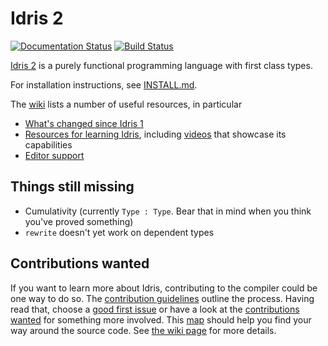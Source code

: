 # Idris 2

[![Documentation Status](https://readthedocs.org/projects/idris2/badge/?version=latest)](https://idris2.readthedocs.io/en/latest/?badge=latest)
[![Build Status](https://github.com/idris-lang/Idris2/actions/workflows/ci-idris2-and-libs.yml/badge.svg?branch=main)](https://github.com/idris-lang/Idris2/actions/workflows/ci-idris2-and-libs.yml?query=branch%3Amain)

[Idris 2](https://idris-lang.org/) is a purely functional programming language
with first class types.

For installation instructions, see [INSTALL.md](INSTALL.md).

The [wiki](https://github.com/idris-lang/Idris2/wiki) lists a number of useful
resources, in particular

+ [What's changed since Idris 1](https://idris2.readthedocs.io/en/latest/updates/updates.html)
+ [Resources for learning Idris](https://github.com/idris-lang/Idris2/wiki/Resources),
  including [videos](https://github.com/idris-lang/Idris2/wiki/Resources#official-talks)
  that showcase its capabilities
+ [Editor support](https://github.com/idris-lang/Idris2/wiki/Editor-Support)

## Things still missing

+ Cumulativity (currently `Type : Type`. Bear that in mind when you think
  you've proved something)
+ `rewrite` doesn't yet work on dependent types

## Contributions wanted

If you want to learn more about Idris, contributing to the compiler could be
one way to do so. The [contribution guidelines](CONTRIBUTING.md) outline
the process. Having read that, choose a [good first issue][1] or have a look at
the [contributions wanted][2] for something more involved. This [map][3] should
help you find your way around the source code. See [the wiki page][4]
for more details.

[1]: <https://github.com/idris-lang/Idris2/issues?q=is%3Aopen+is%3Aissue+label%3A%22good+first+issue%22>
[2]: <https://github.com/idris-lang/Idris2/wiki/What-Contributions-are-Needed>
[3]: <https://github.com/idris-lang/Idris2/wiki/Map-of-the-Source-Code>
[4]: <https://github.com/idris-lang/Idris2/wiki/Getting-Started-with-Compiler-Development>
